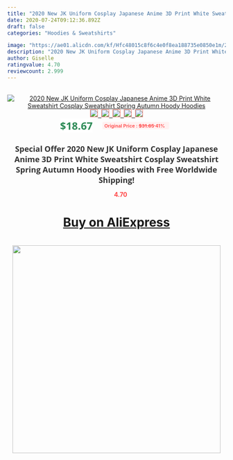 ```yaml
---
title: "2020 New JK Uniform Cosplay Japanese Anime 3D Print White Sweatshirt Cosplay Sweatshirt Spring Autumn Hoody Hoodies"
date: 2020-07-24T09:12:36.892Z
draft: false
categories: "Hoodies & Sweatshirts"

image: "https://ae01.alicdn.com/kf/Hfc48015c8f6c4e0f8ea188735e0850e1m/2020-New-JK-Uniform-Cosplay-Japanese-Anime-3D-Print-White-Sweatshirt-Cosplay-Sweatshirt-Spring-Autumn-Hoody.jpg"
description: "2020 New JK Uniform Cosplay Japanese Anime 3D Print White Sweatshirt Cosplay Sweatshirt Spring Autumn Hoody Hoodies"
author: Giselle
ratingvalue: 4.70
reviewcount: 2.999
---
```

<br>
<div style="text-align: center;">
<a href="https://s.click.aliexpress.com/e/_An61Bn" target="_blank" rel="nofollow noopener noreferrer"><img alt="2020 New JK Uniform Cosplay Japanese Anime 3D Print White Sweatshirt Cosplay Sweatshirt Spring Autumn Hoody Hoodies" class="magnifier-image" src="https://ae01.alicdn.com/kf/Hfc48015c8f6c4e0f8ea188735e0850e1m/2020-New-JK-Uniform-Cosplay-Japanese-Anime-3D-Print-White-Sweatshirt-Cosplay-Sweatshirt-Spring-Autumn-Hoody.jpg_640x640.jpg">
<br>
<img style="border:1px solid salmon" src="https://ae01.alicdn.com/kf/Hfc48015c8f6c4e0f8ea188735e0850e1m/2020-New-JK-Uniform-Cosplay-Japanese-Anime-3D-Print-White-Sweatshirt-Cosplay-Sweatshirt-Spring-Autumn-Hoody.jpg_120x120.jpg">&nbsp;&nbsp;<img style="border:1px solid salmon" src="https://ae01.alicdn.com/kf/H5b86339c3df844a794d2043f339228c8l/2020-New-JK-Uniform-Cosplay-Japanese-Anime-3D-Print-White-Sweatshirt-Cosplay-Sweatshirt-Spring-Autumn-Hoody.jpg_120x120.jpg">&nbsp;&nbsp;<img style="border:1px solid salmon" src="_120x120.jpg">&nbsp;&nbsp;<img style="border:1px solid salmon" src="_120x120.jpg">&nbsp;&nbsp;<img style="border:1px solid salmon" src="https://ae01.alicdn.com/kf/H64904941bdac4f63ab1e4e5b4b092a765/2020-New-JK-Uniform-Cosplay-Japanese-Anime-3D-Print-White-Sweatshirt-Cosplay-Sweatshirt-Spring-Autumn-Hoody.jpg_120x120.jpg"></a></div><br0>
<div style="text-align: center;"><span style="background-color: white; border: 0px; box-sizing: border-box; color: seagreen; display: inline-block; font-family: &quot;open sans&quot; , &quot;arial&quot; , &quot;helvetica&quot; , sans-serif , &quot;heiti&quot;; font-size: 24px; font-stretch: inherit; font-weight: 700; line-height: inherit; margin: 0px 10px 0px 0px; padding: 0px; vertical-align: middle;">$18.67 </span>
<span style="background: rgb(255 , 241 , 241); border-radius: 3px; border: 0px; box-sizing: border-box; color: #ff4747; display: inline-block; font-family: inherit; font-size: 12px; font-stretch: inherit; font-style: inherit; font-variant: inherit; font-weight: 600; line-height: inherit; margin: 0px; padding: 2px 5px; transform: scale(0.9); vertical-align: middle;">Original Price : <b style="text-decoration: line-through;">$31.65 </b> 41%&nbsp;&nbsp;</span></div>
<h1 style="color: #333333; display: inline-block; font-family: &quot;open sans&quot; , &quot;arial&quot; , &quot;helvetica&quot; , sans-serif , &quot;heiti&quot;; font-size: 18px; font-stretch: inherit; font-weight: 700; text-align: center;">Special Offer 2020 New JK Uniform Cosplay Japanese Anime 3D Print White Sweatshirt Cosplay Sweatshirt Spring Autumn Hoody Hoodies with Free Worldwide Shipping!</h1>
<div style="color: #ff4747; text-align: center;">
<img src="https://4.bp.blogspot.com/-M0ZcTcb-5uY/XleCXlxnR4I/AAAAAAAAAEc/OrjgMkXV1oMQFaCRZj5HQwOCBcu3w1FegCPcBGAYYCw/s1600/star.png" style="height: 15px;">&nbsp;<b>4.70</b></div>
<div class="button_cont" align="center"><a class="buynow_a" href="https://s.click.aliexpress.com/e/_An61Bn" target="_blank" rel="nofollow noopener noreferrer"><H1>Buy on AliExpress</H1></a></div><br>
<div class="separator" style="clear: both; text-align: center;">
<img src="https://lh3.googleusercontent.com/-pTy5HemUv9M/XlePHvY0dAI/AAAAAAAAAE4/0nX5iRUoIWY8eMW9Dpxeirr157OZliDIgCLcBGAsYHQ/s1600/badge.gif" width="480">
</div>
